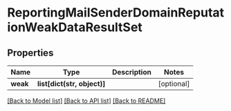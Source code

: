 # ReportingMailSenderDomainReputationWeakDataResultSet

## Properties
Name | Type | Description | Notes
------------ | ------------- | ------------- | -------------
**weak** | **list[dict(str, object)]** |  | [optional] 

[[Back to Model list]](../README.md#documentation-for-models) [[Back to API list]](../README.md#documentation-for-api-endpoints) [[Back to README]](../README.md)

